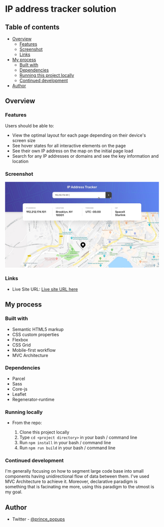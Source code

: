 # IP address tracker solution

## Table of contents

- [Overview](#overview)
  - [Features](#features)
  - [Screenshot](#screenshot)
  - [Links](#links)
- [My process](#my-process)
  - [Built with](#built-with)
  - [Dependencies](#dependencies)
  - [Running this project locally](#running-locally)
  - [Continued development](#continued-development)
- [Author](#author)

## Overview

### Features

Users should be able to:

- View the optimal layout for each page depending on their device's screen size
- See hover states for all interactive elements on the page
- See their own IP address on the map on the initial page load
- Search for any IP addresses or domains and see the key information and location

### Screenshot

![](./src/design/active-states.jpg)

### Links

- Live Site URL: [Live site URL here](https://ipaddress-trackerr.netlify.app/)

## My process

### Built with

- Semantic HTML5 markup
- CSS custom properties
- Flexbox
- CSS Grid
- Mobile-first workflow
- MVC Architecture

### Dependencies

- Parcel
- Sass
- Core-js
- Leaflet
- Regenerator-runtime

### Running locally

- From the repo:

  1. Clone this project locally
  2. Type `cd <project directory>` in your bash / command line
  3. Run `npm install` in your bash / command line
  4. Run `npm run build` in your bash / command line

### Continued development

I'm generally focusing on how to segment large code base into small components having unidirectional flow of data between them. I've used MVC Architecture to achieve it. Moreover, declarative paradigm is something that is facinating me more, using this paradigm to the utmost is my goal.

## Author

- Twitter - [@prince_popups](https://www.twitter.com/@prince_popups)
